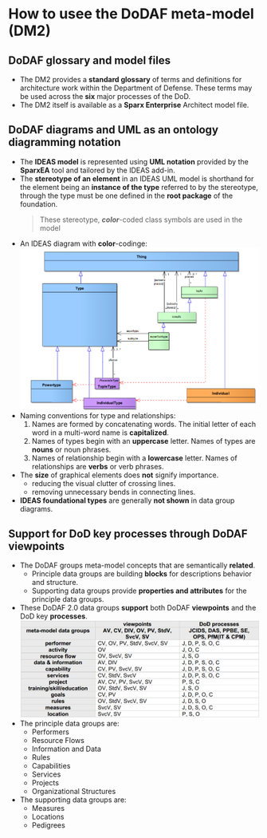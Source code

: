 # How to usee the DoDAF meta-model \(DM2\)

## DoDAF glossary and model files

* The DM2 provides a **standard glossary** of terms and definitions for architecture work within the Department of Defense. These terms may be used across the **six** major processes of the DoD.
* The DM2 itself is available as a **Sparx Enterprise** Architect model file.

## DoDAF diagrams and UML as an ontology diagramming notation

* The **IDEAS model** is represented using **UML notation** provided by the **SparxEA** tool and tailored by the IDEAS add-in.
* The **stereotype of an element** in an IDEAS UML model is shorthand for the element being an **instance of the type** referred to by the stereotype, through the type must be one defined in the **root package** of the foundation.
  > These stereotype, _**color**_-coded class symbols are used in the model
* An IDEAS diagram with **color**-codinge:
  ![](/assets/IDEAS-with-color-coding.png)
* Naming conventions for type and relationships:
  1. Names are formed by concatenating words. The initial letter of each word in a multi-word name is **capitalized**.
  2. Names of types begin with an **uppercase** letter. Names of types are **nouns** or noun phrases.
  3. Names of relationship begin with a **lowercase** letter. Names of relationships are **verbs** or verb phrases.
* The **size** of graphical elements does **not** signify importance.
  * reducing the visual clutter of crossing lines.
  * removing unnecessary bends in connecting lines.
* **IDEAS foundational types** are generally **not shown** in data group diagrams.

## Support for DoD key processes through DoDAF viewpoints

* The DoDAF groups meta-model concepts that are semantically **related**.
  * Principle data groups are building **blocks** for descriptions behavior and structure.
  * Supporting data groups provide **properties and attributes** for the principle data groups.
* These DoDAF 2.0 data groups **support** both DoDAF **viewpoints** and the DoD key **processes**.
  ![](/assets/data-groups.png)
* The principle data groups are:
  * Performers 
  * Resource Flows
  * Information and Data
  * Rules
  * Capabilities
  * Services
  * Projects
  * Organizational Structures
* The supporting data groups are:
  * Measures
  * Locations
  * Pedigrees




